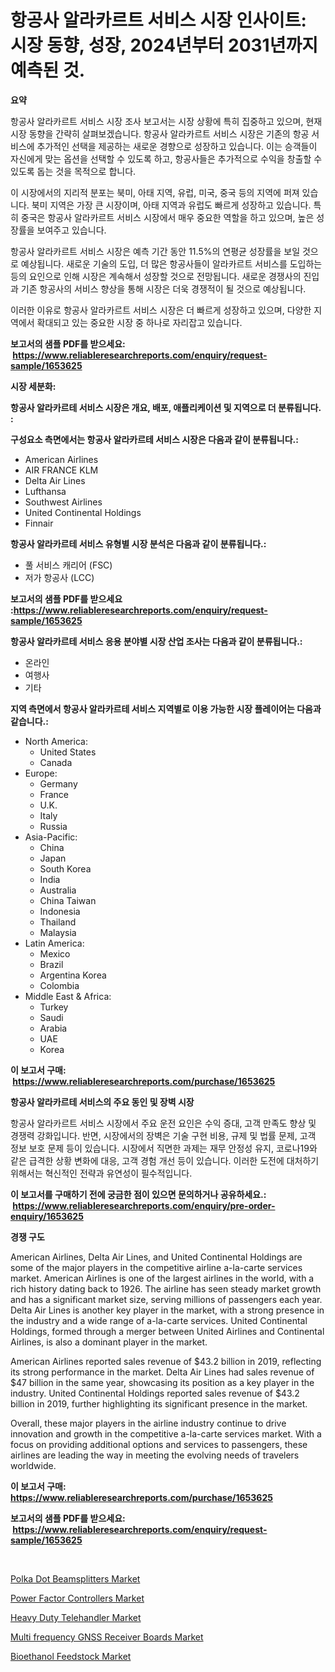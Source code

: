 <p><h1>항공사 알라카르트 서비스 시장 인사이트: 시장 동향, 성장, 2024년부터 2031년까지 예측된 것.</h1></p><p><strong>요약</strong></p>
<p><p>항공사 알라카르트 서비스 시장 조사 보고서는 시장 상황에 특히 집중하고 있으며, 현재 시장 동향을 간략히 살펴보겠습니다. 항공사 알라카르트 서비스 시장은 기존의 항공 서비스에 추가적인 선택을 제공하는 새로운 경향으로 성장하고 있습니다. 이는 승객들이 자신에게 맞는 옵션을 선택할 수 있도록 하고, 항공사들은 추가적으로 수익을 창출할 수 있도록 돕는 것을 목적으로 합니다.</p><p>이 시장에서의 지리적 분포는 북미, 아태 지역, 유럽, 미국, 중국 등의 지역에 퍼져 있습니다. 북미 지역은 가장 큰 시장이며, 아태 지역과 유럽도 빠르게 성장하고 있습니다. 특히 중국은 항공사 알라카르트 서비스 시장에서 매우 중요한 역할을 하고 있으며, 높은 성장률을 보여주고 있습니다.</p><p>항공사 알라카르트 서비스 시장은 예측 기간 동안 11.5%의 연평균 성장률을 보일 것으로 예상됩니다. 새로운 기술의 도입, 더 많은 항공사들이 알라카르트 서비스를 도입하는 등의 요인으로 인해 시장은 계속해서 성장할 것으로 전망됩니다. 새로운 경쟁사의 진입과 기존 항공사의 서비스 향상을 통해 시장은 더욱 경쟁적이 될 것으로 예상됩니다.</p><p>이러한 이유로 항공사 알라카르트 서비스 시장은 더 빠르게 성장하고 있으며, 다양한 지역에서 확대되고 있는 중요한 시장 중 하나로 자리잡고 있습니다.</p></p>
<p><strong>보고서의 샘플 PDF를 받으세요: &nbsp;<a href="https://www.reliableresearchreports.com/enquiry/request-sample/1653625">https://www.reliableresearchreports.com/enquiry/request-sample/1653625</a></strong></p>
<p><strong>시장 세분화:</strong></p>
<p><strong> 항공사 알라카르테 서비스 시장은 개요, 배포, 애플리케이션 및 지역으로 더 분류됩니다. :</strong></p>
<p><strong>구성요소 측면에서는 항공사 알라카르테 서비스 시장은 다음과 같이 분류됩니다.:</strong></p>
<p><ul><li>American Airlines</li><li>AIR FRANCE KLM</li><li>Delta Air Lines</li><li>Lufthansa</li><li>Southwest Airlines</li><li>United Continental Holdings</li><li>Finnair</li></ul></p>
<p><strong> 항공사 알라카르테 서비스 유형별 시장 분석은 다음과 같이 분류됩니다.:</strong></p>
<p><ul><li>풀 서비스 캐리어 (FSC)</li><li>저가 항공사 (LCC)</li></ul></p>
<p><strong>보고서의 샘플 PDF를 받으세요 :<a href="https://www.reliableresearchreports.com/enquiry/request-sample/1653625">https://www.reliableresearchreports.com/enquiry/request-sample/1653625</a></strong></p>
<p><strong> 항공사 알라카르테 서비스 응용 분야별 시장 산업 조사는 다음과 같이 분류됩니다.:</strong></p>
<p><ul><li>온라인</li><li>여행사</li><li>기타</li></ul></p>
<p><strong>지역 측면에서 항공사 알라카르테 서비스 지역별로 이용 가능한 시장 플레이어는 다음과 같습니다.:</strong></p>
<p><ul>
    <li>
        North America:
        <ul>
            <li>United States</li>
            <li>Canada</li>
        </ul>
    </li>
    <li>
        Europe:
        <ul>
            <li>Germany</li>
            <li>France</li>
            <li>U.K.</li>
            <li>Italy</li>
            <li>Russia</li>
        </ul>
    </li>
    <li>
        Asia-Pacific:
        <ul>
            <li>China</li>
            <li>Japan</li>
            <li>South Korea</li>
            <li>India</li>
            <li>Australia</li>
            <li>China Taiwan</li>
            <li>Indonesia</li>
            <li>Thailand</li>
            <li>Malaysia</li>
        </ul>
    </li>
    <li>
        Latin America:
        <ul>
            <li>Mexico</li>
            <li>Brazil</li>
            <li>Argentina Korea</li>
            <li>Colombia</li>
        </ul>
    </li>
    <li>
        Middle East & Africa:
        <ul>
            <li>Turkey</li>
            <li>Saudi</li>
            <li>Arabia</li>
            <li>UAE</li>
            <li>Korea</li>
        </ul>
    </li>
    </ul></p>
<p><strong>이 보고서 구매: &nbsp;<a href="https://www.reliableresearchreports.com/purchase/1653625">https://www.reliableresearchreports.com/purchase/1653625</a></strong></p>
<p><strong>항공사 알라카르테 서비스의 주요 동인 및 장벽 시장</strong></p>
<p><p>항공사 알라카르트 서비스 시장에서 주요 운전 요인은 수익 증대, 고객 만족도 향상 및 경쟁력 강화입니다. 반면, 시장에서의 장벽은 기술 구현 비용, 규제 및 법률 문제, 고객 정보 보호 문제 등이 있습니다. 시장에서 직면한 과제는 재무 안정성 유지, 코로나19와 같은 급격한 상황 변화에 대응, 고객 경험 개선 등이 있습니다. 이러한 도전에 대처하기 위해서는 혁신적인 전략과 유연성이 필수적입니다.</p></p>
<p><strong>이 보고서를 구매하기 전에 궁금한 점이 있으면 문의하거나 공유하세요.: &nbsp;<a href="https://www.reliableresearchreports.com/enquiry/pre-order-enquiry/1653625">https://www.reliableresearchreports.com/enquiry/pre-order-enquiry/1653625</a></strong></p>
<p><strong>경쟁 구도</strong></p>
<p><p>American Airlines, Delta Air Lines, and United Continental Holdings are some of the major players in the competitive airline a-la-carte services market. American Airlines is one of the largest airlines in the world, with a rich history dating back to 1926. The airline has seen steady market growth and has a significant market size, serving millions of passengers each year. Delta Air Lines is another key player in the market, with a strong presence in the industry and a wide range of a-la-carte services. United Continental Holdings, formed through a merger between United Airlines and Continental Airlines, is also a dominant player in the market.</p><p>American Airlines reported sales revenue of $43.2 billion in 2019, reflecting its strong performance in the market. Delta Air Lines had sales revenue of $47 billion in the same year, showcasing its position as a key player in the industry. United Continental Holdings reported sales revenue of $43.2 billion in 2019, further highlighting its significant presence in the market.</p><p>Overall, these major players in the airline industry continue to drive innovation and growth in the competitive a-la-carte services market. With a focus on providing additional options and services to passengers, these airlines are leading the way in meeting the evolving needs of travelers worldwide.</p></p>
<p><strong>이 보고서 구매: &nbsp; <a href="https://www.reliableresearchreports.com/purchase/1653625">https://www.reliableresearchreports.com/purchase/1653625</a></strong></p>
<p><strong>보고서의 샘플 PDF를 받으세요: &nbsp;<a href="https://www.reliableresearchreports.com/enquiry/request-sample/1653625">https://www.reliableresearchreports.com/enquiry/request-sample/1653625</a></strong><strong></strong></p>
<p>&nbsp;</p>
<p><p><a href="https://medium.com/@warren.edmunds45645/analyzing-polka-dot-beamsplitters-market-global-industry-perspective-and-forecast-2024-to-2031-596ac87c72b4">Polka Dot Beamsplitters Market</a></p><p><a href="https://github.com/PeterParrish5/Market-Research-Report-List-4/blob/main/power-factor-controllers-market.md">Power Factor Controllers Market</a></p><p><a href="https://view.publitas.com/reportprime-1/heavy-duty-telehandler-market-research-report-forecasted-for-period-from-2024-2031-by-market-type-market-application-and-region/">Heavy Duty Telehandler Market</a></p><p><a href="https://medium.com/@joseph.baker466547/multi-frequency-gnss-receiver-boards-market-size-and-market-trends-complete-industry-overview-802944e2a55a">Multi frequency GNSS Receiver Boards Market</a></p><p><a href="https://florentine-yuzu-f42.notion.site/Bioethanol-Feedstock-Market-Size-Evaluating-its-Market-Trends-Growth-and-Projections-2024-2031-7c8a2ce877504978aeab5de9226775e0">Bioethanol Feedstock Market</a></p></p>